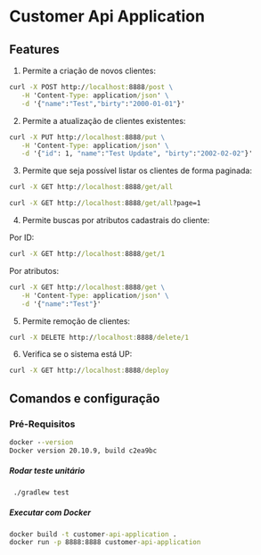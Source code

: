 # Customer Api Application

## Features

1. Permite a criação de novos clientes:

```cmd
curl -X POST http://localhost:8888/post \
   -H 'Content-Type: application/json' \
   -d '{"name":"Test","birty":"2000-01-01"}'
```

2. Permite a atualização de clientes existentes:

```cmd
curl -X PUT http://localhost:8888/put \
   -H 'Content-Type: application/json' \
   -d '{"id": 1, "name":"Test Update", "birty":"2002-02-02"}'
```

3. Permite que seja possível listar os clientes de forma paginada:

```cmd
curl -X GET http://localhost:8888/get/all
```

```cmd
curl -X GET http://localhost:8888/get/all?page=1
```

4. Permite buscas por atributos cadastrais do cliente:

Por ID:

```cmd
curl -X GET http://localhost:8888/get/1
```

Por atributos:

```cmd
curl -X GET http://localhost:8888/get \
   -H 'Content-Type: application/json' \
   -d '{"name":"Test"}'
```

5. Permite remoção de clientes:

```cmd
curl -X DELETE http://localhost:8888/delete/1
```

6. Verifica se o sistema está UP:

```cmd
curl -X GET http://localhost:8888/deploy
```

## Comandos e configuração

### Pré-Requisitos
```cmd
docker --version
Docker version 20.10.9, build c2ea9bc
``` 

##### Rodar teste unitário

```cmd
 ./gradlew test
```

##### Executar com Docker

```cmd
docker build -t customer-api-application .
docker run -p 8888:8888 customer-api-application
```
